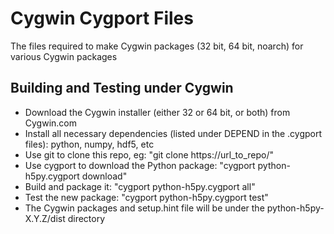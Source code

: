 Cygwin Cygport Files
===================

The files required to make Cygwin packages (32 bit, 64 bit, noarch) for various Cygwin packages

Building and Testing under Cygwin
-----------

  * Download the Cygwin installer (either 32 or 64 bit, or both) from Cygwin.com
  * Install all necessary dependencies (listed under DEPEND in the .cygport files): python, numpy, hdf5, etc
  * Use git to clone this repo, eg: "git clone https://url_to_repo/"
  * Use cygport to download the Python package: "cygport python-h5py.cygport download"
  * Build and package it: "cygport python-h5py.cygport all"
  * Test the new package: "cygport python-h5py.cygport test"
  * The Cygwin packages and setup.hint file will be under the python-h5py-X.Y.Z/dist directory
